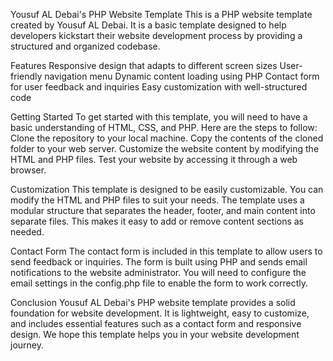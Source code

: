 Yousuf AL Debai's PHP Website Template
This is a PHP website template created by Yousuf AL Debai. It is a basic template designed to help developers kickstart their website development process by providing a structured and organized codebase.

Features
Responsive design that adapts to different screen sizes
User-friendly navigation menu
Dynamic content loading using PHP
Contact form for user feedback and inquiries
Easy customization with well-structured code

Getting Started
To get started with this template, you will need to have a basic understanding of HTML, CSS, and PHP. Here are the steps to follow:
Clone the repository to your local machine.
Copy the contents of the cloned folder to your web server.
Customize the website content by modifying the HTML and PHP files.
Test your website by accessing it through a web browser.

Customization
This template is designed to be easily customizable. You can modify the HTML and PHP files to suit your needs. The template uses a modular structure that separates the header, footer, and main content into separate files. This makes it easy to add or remove content sections as needed.

Contact Form
The contact form is included in this template to allow users to send feedback or inquiries. The form is built using PHP and sends email notifications to the website administrator. You will need to configure the email settings in the config.php file to enable the form to work correctly.

Conclusion
Yousuf AL Debai's PHP website template provides a solid foundation for website development. It is lightweight, easy to customize, and includes essential features such as a contact form and responsive design. We hope this template helps you in your website development journey.
